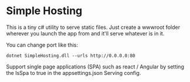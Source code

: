 # Simple Hosting
This is a tiny c# utility to serve static files. Just create a wwwroot folder wherever you launch the app from and it'll serve whatever is in it. 

You can change port like this:
```
dotnet SimpleHosting.dll --urls http://0.0.0.0:80
```

Support single page applications (SPA) such as react / Angular by setting the IsSpa to true in the appsettings.json Serving config. 
